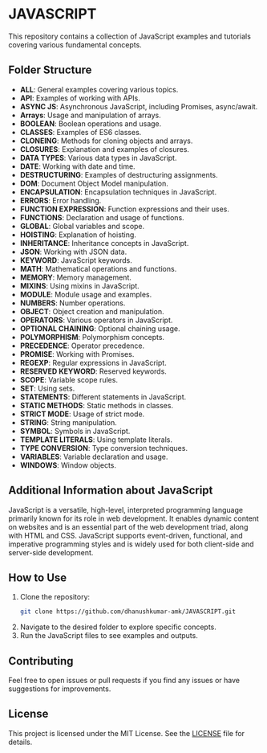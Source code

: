 # JAVASCRIPT

This repository contains a collection of JavaScript examples and tutorials covering various fundamental concepts.

## Folder Structure

- **ALL**: General examples covering various topics.
- **API**: Examples of working with APIs.
- **ASYNC JS**: Asynchronous JavaScript, including Promises, async/await.
- **Arrays**: Usage and manipulation of arrays.
- **BOOLEAN**: Boolean operations and usage.
- **CLASSES**: Examples of ES6 classes.
- **CLONEING**: Methods for cloning objects and arrays.
- **CLOSURES**: Explanation and examples of closures.
- **DATA TYPES**: Various data types in JavaScript.
- **DATE**: Working with date and time.
- **DESTRUCTURING**: Examples of destructuring assignments.
- **DOM**: Document Object Model manipulation.
- **ENCAPSULATION**: Encapsulation techniques in JavaScript.
- **ERRORS**: Error handling.
- **FUNCTION EXPRESSION**: Function expressions and their uses.
- **FUNCTIONS**: Declaration and usage of functions.
- **GLOBAL**: Global variables and scope.
- **HOISTING**: Explanation of hoisting.
- **INHERITANCE**: Inheritance concepts in JavaScript.
- **JSON**: Working with JSON data.
- **KEYWORD**: JavaScript keywords.
- **MATH**: Mathematical operations and functions.
- **MEMORY**: Memory management.
- **MIXINS**: Using mixins in JavaScript.
- **MODULE**: Module usage and examples.
- **NUMBERS**: Number operations.
- **OBJECT**: Object creation and manipulation.
- **OPERATORS**: Various operators in JavaScript.
- **OPTIONAL CHAINING**: Optional chaining usage.
- **POLYMORPHISM**: Polymorphism concepts.
- **PRECEDENCE**: Operator precedence.
- **PROMISE**: Working with Promises.
- **REGEXP**: Regular expressions in JavaScript.
- **RESERVED KEYWORD**: Reserved keywords.
- **SCOPE**: Variable scope rules.
- **SET**: Using sets.
- **STATEMENTS**: Different statements in JavaScript.
- **STATIC METHODS**: Static methods in classes.
- **STRICT MODE**: Usage of strict mode.
- **STRING**: String manipulation.
- **SYMBOL**: Symbols in JavaScript.
- **TEMPLATE LITERALS**: Using template literals.
- **TYPE CONVERSION**: Type conversion techniques.
- **VARIABLES**: Variable declaration and usage.
- **WINDOWS**: Window objects.

## Additional Information about JavaScript

JavaScript is a versatile, high-level, interpreted programming language primarily known for its role in web development. It enables dynamic content on websites and is an essential part of the web development triad, along with HTML and CSS. JavaScript supports event-driven, functional, and imperative programming styles and is widely used for both client-side and server-side development.

## How to Use

1. Clone the repository:
    ```sh
    git clone https://github.com/dhanushkumar-amk/JAVASCRIPT.git
    ```
2. Navigate to the desired folder to explore specific concepts.
3. Run the JavaScript files to see examples and outputs.

## Contributing

Feel free to open issues or pull requests if you find any issues or have suggestions for improvements.

## License

This project is licensed under the MIT License. See the [LICENSE](LICENSE) file for details.
